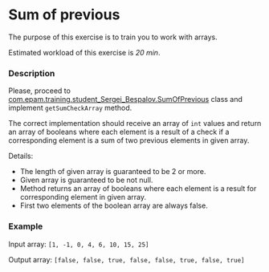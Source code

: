 # Sum of previous

The purpose of this exercise is to train you to work with arrays.

Estimated workload of this exercise is _20 min_.

### Description
Please, proceed to [com.epam.training.student_Sergei_Bespalov.SumOfPrevious](src/main/java/com/epam/training/student_Sergei_Bespalov/SumOfPrevious.java) class
and implement `getSumCheckArray` method.

The correct implementation should receive an array of `int` values 
and return an array of booleans where each element is a result 
of a check if a corresponding element is a sum 
of two previous elements in given array.

Details:
- The length of given array is guaranteed to be 2 or more.
- Given array is guaranteed to be not null.
- Method returns an array of booleans where each element is a result for corresponding element in given array.
- First two elements of the boolean array are always false.

### Example
Input array: `[1, -1, 0, 4, 6, 10, 15, 25]`

Output array: `[false, false, true, false, false, true, false, true]`